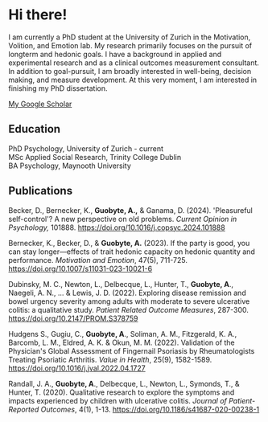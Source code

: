 
# Hi there!
I am currently a PhD student at the University of Zurich in the Motivation, Volition, and Emotion lab. My research primarily focuses on the pursuit of longterm and hedonic goals. I have a background in applied and experimental research and as a clinical outcomes measurement consultant. In addition to goal-pursuit, I am broadly interested in well-being, decision making, and measure development. At this very moment, I am interested in finishing my PhD dissertation.

<p><a href="https://scholar.google.com/citations?user=BqeMwcAAAAAJ&hl=en" target="_blank">My Google Scholar</a></p>

## Education
PhD Psychology, University of Zurich - current <br>
MSc Applied Social Research, Trinity College Dublin <br>
BA Psychology, Maynooth University <br>

## Publications

<p>Becker, D., Bernecker, K., <strong>Guobyte, A.,</strong> & Ganama, D. (2024). 'Pleasureful self-control'? A new perspective on old problems. <em>Current Opinion in Psychology,</em> 101888. <a href="https://doi.org/10.1016/j.copsyc.2024.101888" target="_blank">https://doi.org/10.1016/j.copsyc.2024.101888</a></p>
<p>Bernecker, K., Becker, D., & <strong>Guobyte, A.</strong> (2023). If the party is good, you can stay longer—effects of trait hedonic capacity on hedonic quantity and performance. <em>Motivation and Emotion</em>, 47(5), 711-725. <a href="https://doi.org/10.1007/s11031-023-10021-6" target="_blank">https://doi.org/10.1007/s11031-023-10021-6</a></p>
<p>Dubinsky, M. C., Newton, L., Delbecque, L., Hunter, T., <strong>Guobyte, A</strong>., Naegeli, A. N., ... & Lewis, J. D. (2022). Exploring disease remission and bowel urgency severity among adults with moderate to severe ulcerative colitis: a qualitative study. <em>Patient Related Outcome Measures</em>, 287-300. <a href="https://doi.org/10.2147/PROM.S378759" target="_blank">https://doi.org/10.2147/PROM.S378759</a></p>
<p>Hudgens S., Gugiu, C., <strong>Guobyte, A</strong>., Soliman, A. M., Fitzgerald, K. A., Barcomb, L. M., Eldred, A. K. & Okun, M. M. (2022). Validation of the Physician's Global Assessment of Fingernail Psoriasis by Rheumatologists Treating Psoriatic Arthritis. <em>Value in Health</em>, 25(9), 1582-1589. <a href="https://doi.org/10.1016/j.jval.2022.04.1727" target="_blank">https://doi.org/10.1016/j.jval.2022.04.1727</a></p>
<p>Randall, J. A., <strong>Guobyte, A</strong>., Delbecque, L., Newton, L., Symonds, T., & Hunter, T. (2020). Qualitative research to explore the symptoms and impacts experienced by children with ulcerative colitis. <em>Journal of Patient-Reported Outcomes</em>, 4(1), 1-13. <a href="https://doi.org/10.1186/s41687-020-00238-1" target="_blank">https://doi.org/10.1186/s41687-020-00238-1</a></p>
